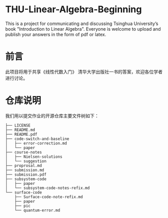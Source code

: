 # THU-Linear-Algebra-Beginning
This is a project for communicating and discussing Tsinghua University’s book "Introduction to Linear Algebra". Everyone is welcome to upload and publish your answers in the form of pdf or latex.
# 前言
此项目将用于共享《线性代数入门》 清华大学出版社一书的答案，欢迎各位学者进行讨论。
# 仓库说明
我们用以提交作业的开源仓库主要文件树如下：
```
├── LICENSE
├── README.md
├── README.pdf
├── code-switch-and-baseline
│   ├── error-correction.md
│   └── paper
├── course-notes
│   ├── Nielsen-solutions
│   └── suggestion
├── proprosal.md
├── submission.md
├── submission.pdf
├── subsystem-code
│   ├── paper
│   └── subsystem-code-notes-refix.md
└── surface-code
    ├── Surface-code-note-refix.md
    ├── paper
    ├── pic
    └── quantum-error.md
```


